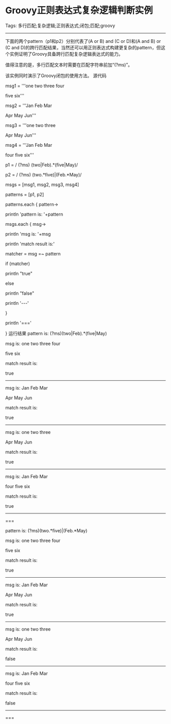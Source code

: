 # Groovy正则表达式复杂逻辑判断实例
Tags: 多行匹配;复杂逻辑;正则表达式;闭包;匹配;groovy

------

下面的两个pattern（p1和p2）分别代表了(A or B) and (C or D)和(A and B) or (C and D)的跨行匹配结果，当然还可以用正则表达式构建更复杂的pattern，但这个实例证明了Groovy具备跨行匹配复杂逻辑表达式的能力。 

 值得注意的是，多行匹配文本时需要在匹配字符串前加“(?ms)”。 

 该实例同时演示了Groovy闭包的使用方法。 
 源代码 

 msg1 = '''one two three four 

 five six''' 

 msg2 = '''Jan Feb Mar 

 Apr May Jun''' 

 msg3 = '''one two three 

 Apr May Jun''' 

 msg4 = '''Jan Feb Mar 

 four five six''' 

 p1 = / (?ms) (two|Feb).*(five|May)/ 

 p2 = / (?ms) (two.*five)|(Feb.*May)/ 

 msgs = [msg1, msg2, msg3, msg4] 

 patterns = [p1, p2] 

 patterns.each { pattern-> 
 
 println 'pattern is: '+pattern 

 msgs.each { msg-> 
 
 println 'msg is: '+msg 
 
 println 'match result is:' 
 
 matcher = msg =~ pattern 
 
 if (matcher) 
  
 println "true" 
  
 else 
  
 println "false" 
  
 println '---' 
 
 } 

 println '===' 
 
 } 
 运行结果 
 pattern is: (?ms)(two|Feb).*(five|May) 

 msg is: one two three four 

 five six 

 match result is: 

 true 

 --- 

 msg is: Jan Feb Mar 

 Apr May Jun 

 match result is: 

 true 

 --- 

 msg is: one two three 

 Apr May Jun 

 match result is: 

 true 

 --- 

 msg is: Jan Feb Mar 

 four five six 

 match result is: 

 true 

 --- 

 === 

 pattern is: (?ms)(two.*five)|(Feb.*May) 

 msg is: one two three four 

 five six 

 match result is: 

 true 

 --- 

 msg is: Jan Feb Mar 

 Apr May Jun 

 match result is: 

 true 

 --- 

 msg is: one two three 

 Apr May Jun 

 match result is: 

 false 

 --- 

 msg is: Jan Feb Mar 

 four five six 

 match result is: 

 false 

 --- 

 ===